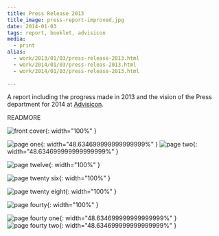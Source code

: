 ```yaml
---
title: Press Release 2013
title_image: press-report-improved.jpg
date: 2014-01-03
tags: report, booklet, advisicon
media: 
  - print
alias: 
  - work/2013/01/03/press-release-2013.html
  - work/2014/01/03/press-releas-2013.html
  - work/2014/01/03/press-release-2013.html
  
---
```


A report including the progress made in 2013 and the vision of the Press 
department for 2014 at [Advisicon](http://advisicon.com).

READMORE

![front cover](/images/press-report-improved.jpg){: width="100%" }

![page one](/images/press-report-improved2.jpg){: width="48.634699999999999999%" }
![page two](/images/press-report-improved3.jpg){: width="48.634699999999999999%" }

![page twelve](/images/press-report-improved11.jpg){: width="100%" }

![page twenty six](/images/press-report-improved25.jpg){: width="100%" }

![page twenty eight](/images/press-report-improved27.jpg){: width="100%" }

![page fourty](/images/press-report-improved39.jpg){: width="100%" }

![page fourty one](/images/press-report-improved40.jpg){: width="48.634699999999999999%" }
![page fourty two](/images/press-report-improved41.jpg){: width="48.634699999999999999%" }

